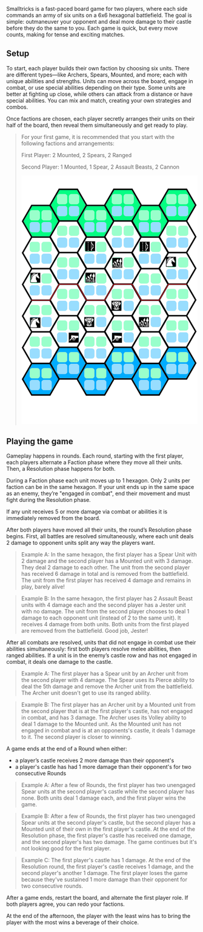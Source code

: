 Smalltricks is a fast-paced board game for two players, where each side commands an army of six units on a 6x6 hexagonal battlefield. The goal is simple: outmaneuver your opponent and deal more damage to their castle before they do the same to you. Each game is quick, but every move counts, making for tense and exciting matches.

## Setup

To start, each player builds their own faction by choosing six units. There are different types—like Archers, Spears, Mounted, and more; each with unique abilities and strengths. Units can move across the board, engage in combat, or use special abilities depending on their type. Some units are better at fighting up close, while others can attack from a distance or have special abilities. You can mix and match, creating your own strategies and combos.

Once factions are chosen, each player secretly arranges their units on their half of the board, then reveal them simultaneously and get ready to play.

> For your first game, it is recommended that you start with the following factions and arrangements:
>
> First Player: 2 Mounted, 2 Spears, 2 Ranged
>
> Second Player: 1 Mounted, 1 Spear, 2 Assault Beasts, 2 Cannon
>
> ![](media/examples/first_game.jpg)

## Playing the game

Gameplay happens in rounds. Each round, starting with the first player, each players alternate a Faction phase where they move all their units. Then, a Resolution phase happens for both.

During a Faction phase each unit moves up to 1 hexagon. Only 2 units per faction can be in the same hexagon. If your unit ends up in the same space as an enemy, they’re "engaged in combat", end their movement and must fight during the Resolution phase.

If any unit receives 5 or more damage via combat or abilities it is immediately removed from the board.

After both players have moved all their units, the round’s Resolution phase begins. First, all battles are resolved simultaneously, where each unit deals 2 damage to opponent units split any way the players want.

> Example A: In the same hexagon, the first player has a Spear Unit with 2 damage and the second player has a Mounted unit with 3 damage. They deal 2 damage to each other. The unit from the second player has received 6 damage in total and is removed from the battlefield. The unit from the first player has received 4 damage and remains in play, barely alive!

> Example B: In the same hexagon, the first player has 2 Assault Beast units with 4 damage each and the second player has a Jester unit with no damage. The unit from the second player chooses to deal 1 damage to each opponent unit (instead of 2 to the same unit). It receives 4 damage from both units. Both units from the first played are removed from the battlefield. Good job, Jester!

After all combats are resolved, units that did not engage in combat use their abilities simultaneously: first both players resolve melee abilities, then ranged abilities. If a unit is in the enemy’s castle row and has not engaged in combat, it deals one damage to the castle.

> Example A: The first player has a Spear unit by an Archer unit from the second player with 4 damage. The Spear uses its Pierce ability to deal the 5th damage and remove the Archer unit from the battlefield. The Archer unit doesn't get to use its ranged ability.

> Example B: The first player has an Archer unit by a Mounted unit from the second player that is at the first player's castle, has not engaged in combat, and has 3 damage. The Archer uses its Volley ability to deal 1 damage to the Mounted unit. As the Mounted unit has not engaged in combat and is at an opponents's castle, it deals 1 damage to it. The second player is closer to winning.

A game ends at the end of a Round when either:

- a player’s castle receives 2 more damage than their opponent's
- a player's castle has had 1 more damage than their opponent's for two consecutive Rounds

> Example A: After a few of Rounds, the first player has two unengaged Spear units at the second player's castle while the second player has none. Both units deal 1 damage each, and the first player wins the game.

> Example B: After a few of Rounds, the first player has two unengaged Spear units at the second player's castle, but the second player has a Mounted unit of their own in the first player's castle. At the end of the Resolution phase, the first player's castle has received one damage, and the second player's has two damage. The game continues but it's not looking good for the first player.

> Example C: The first player's castle has 1 damage. At the end of the Resolution round, the first player's castle receives 1 damage, and the second player's another 1 damage. The first player loses the game because they've sustained 1 more damage than their opponent for two consecutive rounds.

After a game ends, restart the board, and alternate the first player role. If both players agree, you can redo your factions.

At the end of the afternoon, the player with the least wins has to bring the player with the most wins a beverage of their choice.
